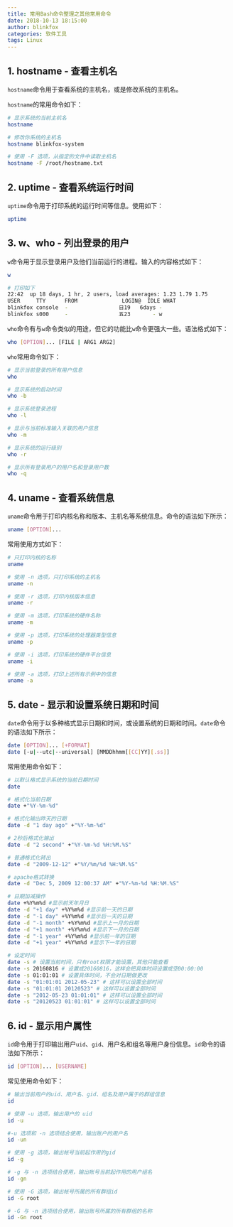```yaml
---
title: 常用Bash命令整理之其他常用命令
date: 2018-10-13 18:15:00
author: blinkfox
categories: 软件工具
tags: Linux
---
```


## 1. hostname - 查看主机名

`hostname`命令用于查看系统的主机名，或是修改系统的主机名。

`hostname`的常用命令如下：

```bash
# 显示系统的当前主机名
hostname

# 修改你系统的主机名
hostname blinkfox-system

# 使用 -F 选项，从指定的文件中读取主机名
hostname -F /root/hostname.txt
```

## 2. uptime - 查看系统运行时间

`uptime`命令用于打印系统的运行时间等信息。使用如下：

```bash
uptime
```

## 3. w、who - 列出登录的用户

`w`命令用于显示登录用户及他们当前运行的进程。输入的内容格式如下：

```bash
w

# 打印如下
22:42  up 18 days, 1 hr, 2 users, load averages: 1.23 1.79 1.75
USER     TTY      FROM              LOGIN@  IDLE WHAT
blinkfox console  -                日19   6days -
blinkfox s000     -                五23       - w
```

`who`命令有与`w`命令类似的用途，但它的功能比`w`命令更强大一些。语法格式如下：

```bash
who [OPTION]... [FILE | ARG1 ARG2]
```

`who`常用命令如下：

```bash
# 显示当前登录的所有用户信息
who

# 显示系统的启动时间
who -b

# 显示系统登录进程
who -l

# 显示与当前标准输入关联的用户信息
who -m

# 显示系统的运行级别
who -r

# 显示所有登录用户的用户名和登录用户数
who -q
```

## 4. uname - 查看系统信息

`uname`命令用于打印内核名称和版本、主机名等系统信息。命令的语法如下所示：

```bash
uname [OPTION]...
```

常用使用方式如下：

```bash
# 只打印内核的名称
uname

# 使用 -n 选项，只打印系统的主机名
uname -n

# 使用 -r 选项，打印内核版本信息
uname -r

# 使用 -m 选项，打印系统的硬件名称
uname -m

# 使用 -p 选项，打印系统的处理器类型信息
uname -p

# 使用 -i 选项，打印系统的硬件平台信息
uname -i

# 使用 -a 选项，打印上述所有示例中的信息
uname -a
```

## 5. date - 显示和设置系统日期和时间

`date`命令用于以多种格式显示日期和时间，或设置系统的日期和时间。`date`命令的语法如下所示：

```bash
date [OPTION]... [+FORMAT]
date [-u|--utc|--universal] [MMDDhhmm[[CC]YY][.ss]]
```

常用使用命令如下：

```bash
# 以默认格式显示系统的当前日期时间
date

# 格式化当前日期
date +"%Y-%m-%d"

# 格式化输出昨天的日期
date -d "1 day ago" +"%Y-%m-%d"

# 2秒后格式化输出
date -d "2 second" +"%Y-%m-%d %H:%M.%S"

# 普通格式化转出
date -d "2009-12-12" +"%Y/%m/%d %H:%M.%S"

# apache格式转换
date -d "Dec 5, 2009 12:00:37 AM" +"%Y-%m-%d %H:%M.%S"

# 日期加减操作
date +%Y%m%d #显示前天年月日
date -d "+1 day" +%Y%m%d #显示前一天的日期
date -d "-1 day" +%Y%m%d #显示后一天的日期
date -d "-1 month" +%Y%m%d #显示上一月的日期
date -d "+1 month" +%Y%m%d #显示下一月的日期
date -d "-1 year" +%Y%m%d #显示前一年的日期
date -d "+1 year" +%Y%m%d #显示下一年的日期

# 设定时间
date -s # 设置当前时间，只有root权限才能设置，其他只能查看
date -s 20160816 # 设置成20160816，这样会把具体时间设置成空00:00:00
date -s 01:01:01 # 设置具体时间，不会对日期做更改
date -s "01:01:01 2012-05-23" # 这样可以设置全部时间 
date -s "01:01:01 20120523" # 这样可以设置全部时间
date -s "2012-05-23 01:01:01" # 这样可以设置全部时间 
date -s "20120523 01:01:01" # 这样可以设置全部时间
```

## 6. id - 显示用户属性

`id`命令用于打印输出用户`uid`、`gid`、用户名和组名等用户身份信息。`id`命令的语法如下所示：

```bash
id [OPTION]... [USERNAME]
```

常见使用命令如下：

```bash
# 输出当前用户的uid、用户名、gid、组名及用户属于的群组信息
id

# 使用 -u 选项，输出用户的 uid
id -u

#-u 选项和 -n 选项结合使用，输出账户的用户名
id -un

# 使用 -g 选项，输出帐号当前起作用的gid
id -g

# -g 与 -n 选项结合使用，输出帐号当前起作用的用户组名
id -gn

# 使用 -G 选项，输出帐号所属的所有群组id
id -G root

# -G 与 -n 选项结合使用，输出账号所属的所有群组的名称
id -Gn root
```